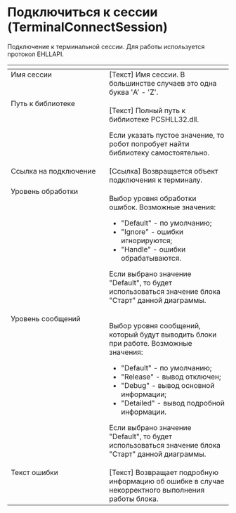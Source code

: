 # Подключиться к сессии (TerminalConnectSession)

Подключение к терминальной сессии. Для работы используется протокол EHLLAPI.

<table data-header-hidden><thead><tr><th width="250" valign="top"></th><th width="306" valign="top"></th></tr></thead><tbody><tr><td valign="top">Имя сессии</td><td valign="top">[Текст] Имя сессии. В большинстве случаев это одна буква 'A' - 'Z'.</td></tr><tr><td valign="top">Путь к библиотеке</td><td valign="top"><p>[Текст] Полный путь к библиотеке PCSHLL32.dll. </p><p></p><p>Если указать пустое значение, то робот попробует найти библиотеку самостоятельно.</p></td></tr><tr><td valign="top">Ссылка на подключение</td><td valign="top">[Ссылка] Возвращается объект подключения к терминалу.</td></tr><tr><td valign="top">Уровень обработки</td><td valign="top"><p>Выбор уровня обработки ошибок. Возможные значения: </p><ul><li>"Default" - по умолчанию; </li><li>"Ignore" - ошибки игнорируются; </li><li>"Handle" - ошибки обрабатываются. </li></ul><p>Если выбрано значение "Default", то будет использоваться значение блока "Старт" данной диаграммы.</p></td></tr><tr><td valign="top">Уровень сообщений</td><td valign="top"><p>Выбор уровня сообщений, который будут выводить блоки при работе. Возможные значения: </p><ul><li>"Default" - по умолчанию; </li><li>"Release" - вывод отключен; </li><li>"Debug" - вывод основной информации; </li><li>"Detailed" - вывод подробной информации. </li></ul><p>Если выбрано значение "Default", то будет использоваться значение блока "Старт" данной диаграммы.</p></td></tr><tr><td valign="top">Текст ошибки</td><td valign="top">[Текст] Возвращает подробную информацию об ошибке в случае некорректного выполнения работы блока.</td></tr></tbody></table>
